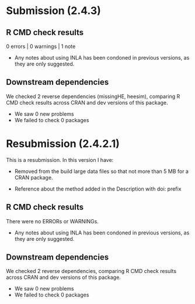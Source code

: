 
# Submission (2.4.3)

## R CMD check results

0 errors | 0 warnings | 1 note

* Any notes about using INLA has been condoned in previous versions, as they are only suggested.

## Downstream dependencies

We checked 2 reverse dependencies (missingHE, heesim), comparing R CMD check results across CRAN and dev versions of this package.

* We saw 0 new problems
* We failed to check 0 packages


# Resubmission (2.4.2.1)
This is a resubmission. In this version I have:

* Removed from the build large data files so that not more than 5 MB for a CRAN package.

* Reference about the method added in the Description with doi: prefix

## R CMD check results
There were no ERRORs or WARNINGs. 

* Any notes about using INLA has been condoned in previous versions, as they are only suggested.

## Downstream dependencies

We checked 2 reverse dependencies, comparing R CMD check results across CRAN and dev versions of this package.

* We saw 0 new problems
* We failed to check 0 packages
